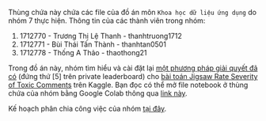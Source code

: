Thùng chứa này chứa các file của đồ án môn `Khoa học dữ liệu ứng dụng` do nhóm 7 thực hiện.
Thông tin của các thành viên trong nhóm:

1. 1712770 - Trương Thị Lệ Thanh - thanhtruong1712
2. 1712771 - Bùi Thái Tấn Thành - thanhtan0501
3. 1712778 - Thống A Thảo - thaothong21

Trong đồ án này, nhóm tìm hiểu và cài đặt lại [một phương pháp giải quyết đã có](https://www.kaggle.com/code/alexander1980/best-cv-ens/notebook?scriptVersionId=87213915) (đứng thứ [5] trên private leaderboard) cho [bài toán Jigsaw Rate Severity of Toxic Comments](https://www.kaggle.com/c/jigsaw-toxic-severity-rating) trên Kaggle. Bạn đọc có thể mở file notebook ở thùng chứa của nhóm bằng Google Colab thông qua [link này](https://colab.research.google.com/github/thanhtruong1712/DAMH_KHDLUD/blob/main/Report.ipynb).

Kế hoạch phân chia công việc của nhóm [tại đây](https://docs.google.com/spreadsheets/d/14OHI8V1CImbaVLDQhOnqxUZRNk1sCGeajTpKOEeQIfA/edit?usp=sharing). 